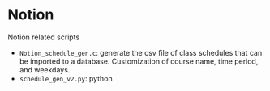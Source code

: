 # Notion
Notion related scripts
- `Notion_schedule_gen.c`: generate the csv file of class schedules that can be imported to a database. Customization of course name, time period, and weekdays.
- `schedule_gen_v2.py`: python